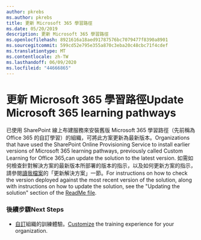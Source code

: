 ```yaml
---
author: pkrebs
ms.author: pkrebs
title: 更新 Microsoft 365 學習路徑
ms.date: 05/20/2019
description: 更新 Microsoft 365 學習路徑
ms.openlocfilehash: 8921616a18aed91787576bc7079477f8390a8901
ms.sourcegitcommit: 599cd52e795e355a870c3eba20c48cbc71f4cdef
ms.translationtype: MT
ms.contentlocale: zh-TW
ms.lasthandoff: 06/09/2020
ms.locfileid: "44666865"
---
```

# <a name="update-microsoft-365-learning-pathways"></a><span data-ttu-id="419e4-103">更新 Microsoft 365 學習路徑</span><span class="sxs-lookup"><span data-stu-id="419e4-103">Update Microsoft 365 learning pathways</span></span>

<span data-ttu-id="419e4-104">已使用 SharePoint 線上布建服務來安裝舊版 Microsoft 365 學習路徑（先前稱為 Office 365 的自訂學習）的組織，可將此方案更新為最新版本。</span><span class="sxs-lookup"><span data-stu-id="419e4-104">Organizations that have used the SharePoint Online Provisioning Service to install earlier versions of Microsoft 365 learning pathways, previously called Custom Learning for Office 365,can update the solution to the latest version.</span></span> <span data-ttu-id="419e4-105">如需如何檢查針對解決方案的最新版本所部署的版本的指示，以及如何更新方案的指示，請參閱[讀我檔案](https://github.com/pnp/custom-learning-office-365/blob/master/README.md)的「更新解決方案」一節。</span><span class="sxs-lookup"><span data-stu-id="419e4-105">For instructions on how to check the version deployed against the most recent version of the solution, along with instructions on how to update the solution, see the "Updating the solution" section of the [ReadMe file](https://github.com/pnp/custom-learning-office-365/blob/master/README.md).</span></span>   

### <a name="next-steps"></a><span data-ttu-id="419e4-106">後續步驟</span><span class="sxs-lookup"><span data-stu-id="419e4-106">Next Steps</span></span>
- <span data-ttu-id="419e4-107">[自訂](custom_overview.md)組織的訓練體驗。</span><span class="sxs-lookup"><span data-stu-id="419e4-107">[Customize](custom_overview.md) the training experience for your organization.</span></span>


